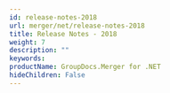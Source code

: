 ```yaml
---
id: release-notes-2018
url: merger/net/release-notes-2018
title: Release Notes - 2018
weight: 7
description: ""
keywords: 
productName: GroupDocs.Merger for .NET
hideChildren: False
---
```

